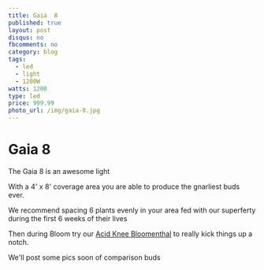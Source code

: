 ```yaml
---
title: Gaia  8
published: true
layout: post
disqus: no
fbcomments: no
category: blog
tags:
  - led
  - light
  - 1200W
watts: 1200
type: led
price: 999.99
photo_url: /img/gaia-8.jpg
---
```


# Gaia 8

The Gaia 8 is an awesome light

With a 4' x 8' coverage area you are able to produce the gnarliest buds ever.

We recommend spacing 6 plants evenly in your area fed with our superferty
during the first 6 weeks of their lives

Then during Bloom try our [Acid Knee Bloomenthal](http://blah)
to really kick things up a notch.  

We'll post some pics soon of comparison buds
